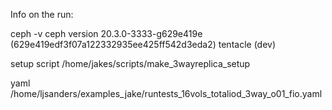 Info on the run:

ceph -v
ceph version 20.3.0-3333-g629e419e (629e419edf3f07a122332935ee425ff542d3eda2) tentacle (dev)

setup script
/home/jakes/scripts/make_3wayreplica_setup

yaml
/home/ljsanders/examples_jake/runtests_16vols_totaliod_3way_o01_fio.yaml
